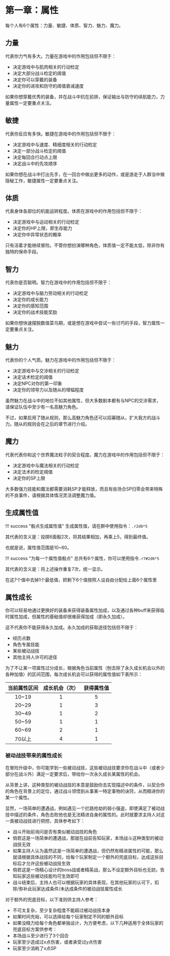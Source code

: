 # 第一章：属性

每个人有6个属性：力量、敏捷、体质、智力、魅力、魔力。

## 力量

代表你力气有多大。力量在游戏中的作用包括但不限于：

* 决定游戏中与肌肉相关的行动检定
* 决定大部分战斗检定的阈值
* 决定你可以穿戴的装备
* 决定你的进攻和防守的阈值衰减速度

如果你想穿戴优秀的装备，并在战斗中抗在前排，保证输出与防守的续航能力，力量属性一定要重点关注。

## 敏捷

代表你反应有多快。敏捷在游戏中的作用包括但不限于：

* 决定游戏中与速度、精细度相关的行动检定
* 决定一部分战斗检定的阈值
* 决定每回合行动点上限
* 决定战斗中的先攻顺序

如果你想在战斗中打出先手，在一回合中做出更多的动作，或是游走于人群当中做隐秘工作，敏捷属性一定要重点关注。

## 体质

代表身体各部位的机能运转程度。体质在游戏中的作用包括但不限于：

* 决定游戏中与运动相关的行动检定
* 决定你的HP上限，即生存能力
* 决定你中异常状态的概率

只有活着才能继续冒险。不管你想扮演哪种角色，体质值一定不能太低，除非你有独特的保命手段。

## 智力

代表你是否聪明。智力在游戏中的作用包括但不限于：

* 决定游戏中与脑力劳动相关的行动检定
* 决定你的成长能力
* 决定你的感知范围
* 决定你的战术技能奖励

如果你想快速摆脱数值菜鸟期，或是想在游戏中尝试一些讨巧的手段，智力属性一定要重点关注。

## 魅力

代表你的个人气质。魅力在游戏中的作用包括但不限于：

* 决定游戏中与交涉相关的行动检定
* 决定话术检定的阈值
* 决定NPC对你的第一印象
* 决定你的领导力以及随从的增幅程度

虽然魅力在战斗中的地位不如其他属性，但大多数剧本都有与NPC的交涉需求，请保证队伍中至少有一名高魅力角色。

不过，如果启用了随从规则，那么高魅力角色还可以招募随从，扩大我方的战斗力。随从的规则会在之后的章节进行介绍。

## 魔力

代表代表你和这个世界魔法粒子的契合程度。魔力在游戏中的作用包括但不限于：

* 决定游戏中与魔法相关的行动检定
* 决定法术的检定阈值
* 决定你的SP上限

大多数强力技能和魔法都需要消耗SP才能释放，而且有些场合SP归零会带来特殊的不良事件，请根据具体情况灵活调整魔力值。

## 生成属性值

!!! success "骰点生成属性值"
    生成属性值，请在群中使用指令：`.r2d6*5`

其代表的含义是：投掷6面骰2次，将其结果相加，再乘上5，得到最终值。

也就是说，属性值范围是10~60。

!!! success "为每一个属性值骰点"
    总共有6个属性，你可以使用指令`.r7#2d6*5`

其代表的含义是：将上述操作重复7次，统一显示。

在这7个值中去掉1个最低值，把剩下6个值按照人设自由分配给上面6个属性里

## <h id="属性成长">属性成长</h>

你可以轻易地通过更换好的装备来获得装备属性加成，以及通过各种buff来获得临时属性加成，但属性的基础值却很难获得加成（即永久加成）。

这不代表你不能获得永久加成。永久加成的获取途径包括但不限于：

* 经历点数
* 角色专属技能
* 某些被动战技
* 其他主持人许可的途径

为了不让某一项属性过分成长，根据角色当前属性（刨去除了永久成长机会以外的各种加值）的区间范围，每次成长机会可以获得的属性值如下表所示：

当前属性区间|成长机会（次）|获得属性值
:--:|:--:|:--:
10~19|1|5
20~29|1|3
30~49|1|2
50~59|1|1
60~69|2|1
70以上|4|1

### <h id="被动战技带来的属性成长">被动战技带来的属性成长</h>

在冒险升级中，你可能学到一些被动战技，这些被动战技要求你在战斗中（或者少部分在战斗外）满足一定要求后，带给你一次永久成长某属性的机会。

从背景上讲，这种类型的被动战技的本意是鼓励你去实现描述中的条件，以契合你的角色在背景上的定位，通过战斗领悟到从事某一特定事物的诀窍，从而精进你的某一个属性。

显然，一场简单的遭遇战，例如遇见一个拦路抢劫的弱小强盗，即使满足了被动战技中描述的条件，角色击败他也是无法精进自身的属性的。此时就要求主持人对这一类被动战技进行把控，具体参考如下：

* 战斗开始前询问是否有类似被动战技的角色
* 倘若这是一场简单的遭遇战，那就在战前告知玩家，本场战斗这种类型的被动战技无效
* 如果主持人认为虽然这是一场简单的遭遇战，但仍然有精进属性的可能，那么就请根据具体战技的不同，给每个玩家制定一个额外的兜底目标，达成这些目标后才允许这些被动战技生效
* 倘若这是一场精心设计的boss战或者精英战，那么不设定额外目标也无妨，告知玩家这些被动技能均可生效即可
* 战斗结束后，主持人也可以根据玩家的具体表现，在其他玩家的认可下，扣除/弥补此玩家达成条件/未达成条件的被动战技属性成长

对于额外的兜底目标，以下准则供主持人参考：

* 不可太复杂，至少复杂程度不能超过被动战技本身
* 如果时间充裕，可以选择给每个玩家制定不同的额外目标
* 如果没精力给每个角色都单独设计，为方便考虑，以下几种适用于全体玩家的兜底目标方案供参考：
* 本场战斗至少进行了3个回合
* 玩家至少造成过x点伤害，或者承受过y点伤害
* 玩家至少消耗了x点SP